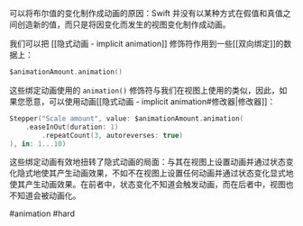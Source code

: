 可以将布尔值的变化制作成动画的原因：Swift 并没有以某种方式在假值和真值之间创造新的值，而只是将因变化而发生的视图变化制作成动画。

我们可以把 [[隐式动画 - implicit animation]] 修饰符作用到一些[[双向绑定]]的数据上：

```swift
$animationAmount.animation()
```

这些绑定动画使用的 `animation()` 修饰符与我们在视图上使用的类似，因此，如果您愿意，可以使用动画[[隐式动画 - implicit animation#修改器|修改器]]：

```swift
Stepper("Scale amount", value: $animationAmount.animation(
    .easeInOut(duration: 1)
        .repeatCount(3, autoreverses: true)
), in: 1...10)
```

这些绑定动画有效地扭转了隐式动画的局面：与其在视图上设置动画并通过状态变化隐式地使其产生动画效果，不如不在视图上设置任何动画并通过状态变化显式地使其产生动画效果。在前者中，状态变化不知道会触发动画，而在后者中，视图也不知道会被动画化。

#animation #hard 